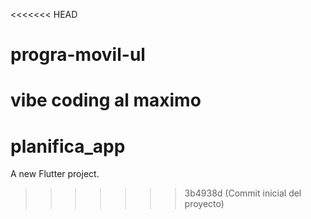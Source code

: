 <<<<<<< HEAD
# progra-movil-ul
vibe coding al maximo
=======
# planifica_app

A new Flutter project.
>>>>>>> 3b4938d (Commit inicial del proyecto)
